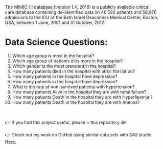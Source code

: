 The MIMIC-III database (version 1.4, 2016) is a publicly available critical care database containing de-identified data on 46,520 patients and 58,976 admissions to the ICU of the Beth Israel Deaconess Medical Center, Boston, USA, between 1 June, 2001 and 31 October, 2012.

#  Data Science Questions:

1. Which age group is most in the hospital?
2. Which age group of patients dies more in the hospital?
3. Which gender is the most prevalent in the hospital?
4. How many patients died in the hospital with atrial fibrillation?
5. How many patients in the hospital have depression?
6. How many patients in the hospital have depression?
7. What is the rate of non-survived patients with hypertension?
8. How many patients Alive in the hospital they are with renal failure?
9. How many patients Death in the hospital they are with Hyperlipemia ?
10. How many patients Death in the hospital they are with Anemia?



</br></br>
👉 If you find this project useful, please ⭐ this repository 😆!</br></br>
👉 Check out my work on GitHub using similar data sets with SAS studio <a href="https://github.com/sinoyon?tab=repositories">Here. </a>









